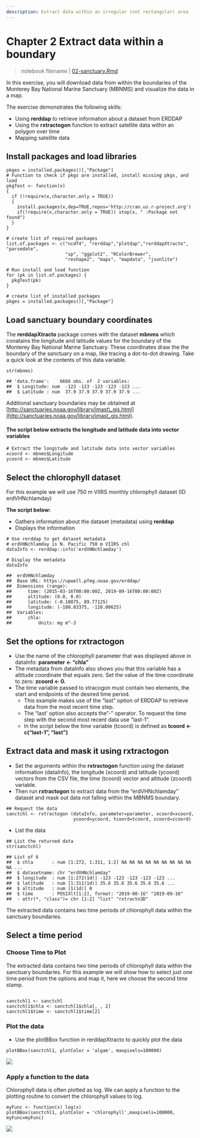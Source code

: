 ```yaml
---
description: Extract data within an irregular (not rectangular) area
---
```


# Chapter 2 Extract data within a boundary

> notebook filename \| [02-sanctuary.Rmd](https://github.com/CoastWatch-WestCoast/r_code)

In this exercise, you will download data from within the boundaries of the Monterey Bay National Marine Sanctuary \(MBNMS\) and visualize the data in a map.

The exercise demonstrates the following skills:

* Using **rerddap** to retrieve information about a dataset from ERDDAP 
* Using the **rxtractogon** function to extract satellite data within an polygon over time 
* Mapping satellite data

##  Install packages and load libraries

```text
pkges = installed.packages()[,"Package"]
# Function to check if pkgs are installed, install missing pkgs, and load
pkgTest <- function(x)
{
  if (!require(x,character.only = TRUE))
  {
    install.packages(x,dep=TRUE,repos='http://cran.us.r-project.org')
    if(!require(x,character.only = TRUE)) stop(x, " :Package not found")
  }
}

# create list of required packages
list.of.packages <- c("ncdf4", "rerddap","plotdap","rerddapXtracto", "parsedate", 
                      "sp", "ggplot2", "RColorBrewer", 
                      "reshape2", "maps", "mapdata", "jsonlite")

# Run install and load function
for (pk in list.of.packages) {
  pkgTest(pk)
}

# create list of installed packages
pkges = installed.packages()[,"Package"]
```

##  Load sanctuary boundary coordinates

The **rerddapXtracto** package comes with the dataset **mbnms** which conatains the longitude and latitude values for the boundary of the Monterey Bay National Marine Sanctuary. These coordinates draw the the boundary of the sanctuary on a map, like tracing a dot-to-dot drawing. Take a quick look at the contents of this data variable.

```text
str(mbnms)
```

```text
## 'data.frame':    6666 obs. of  2 variables:
##  $ Longitude: num  -123 -123 -123 -123 -123 ...
##  $ Latitude : num  37.9 37.9 37.9 37.9 37.9 ...
```

Additional sanctuary boundaries may be obtained at   
[http://sanctuaries.noaa.gov/library/imast\_gis.html](http://sanctuaries.noaa.gov/library/imast_gis.html).

#### **The script below e**xtracts the longitude and latitude data into vector variables

```text
# Extract the longitude and latitude data into vector variables
xcoord <- mbnms$Longitude
ycoord <- mbnms$Latitude
```

##  Select the chlorophyll dataset

For this example we will use 750 m VIIRS monthly chlorophyll dataset \(ID erdVHNchlamday\)

**The script below:**

* Gathers information about the dataset \(metadata\) using **rerddap**
* Displays the information

```text
# Use rerddap to get dataset metadata 
# erdVHNchlamday is N. Pacific 750 m VIIRS chl
dataInfo <- rerddap::info('erdVHNchlamday') 

# Display the metadata 
dataInfo
```

```text
##  erdVHNchlamday 
##  Base URL: https://upwell.pfeg.noaa.gov/erddap/ 
##  Dimensions (range):  
##      time: (2015-03-16T00:00:00Z, 2019-09-16T00:00:00Z) 
##      altitude: (0.0, 0.0) 
##      latitude: (-0.10875, 89.77125) 
##      longitude: (-180.03375, -110.00625) 
##  Variables:  
##      chla: 
##          Units: mg m^-3
```

##  Set the options for rxtractogon

* Use the name of the chlorophyll parameter that was displayed above in dataInfo: **parameter &lt;- “chla”** 
* The metadata from dataInfo also shows you that this variable has a altitude coordinate that equals zero. Set the value of the time coordinate to zero: **zcoord &lt;- 0.** 
* The time variable passed to xtracogon must contain two elements, the start and endpoints of the desired time period.
  * This example makes use of the “last” option of ERDDAP to retrieve data from the most recent time step.
  * The “last’ option also accepts the”-" operator. To request the time step with the second most recent data use “last-1”.
  * In the script below the time variable \(tcoord\) is defined as **tcoord &lt;- c\(“last-1”, “last”\)**

##  Extract data and mask it using rxtractogon

* Set the arguments within the **rxtractogon** function using the dataset information \(dataInfo\), the longitude \(xcoord\) and latitude \(ycoord\) vectors from the CSV file, the time \(tcoord\) vector and altitude \(zcoord\) variable. 
* Then run **rxtractogon** to extract data from the “erdVHNchlamday” dataset and mask out data not falling within the MBNMS boundary.

```text
## Request the data
sanctchl <- rxtractogon (dataInfo, parameter=parameter, xcoord=xcoord, 
                         ycoord=ycoord, tcoord=tcoord, zcoord=zcoord)

```

* List the data

```text
## List the returned data
str(sanctchl)
```

```text
## List of 6
##  $ chla       : num [1:272, 1:311, 1:2] NA NA NA NA NA NA NA NA NA NA ...
##  $ datasetname: chr "erdVHNchlamday"
##  $ longitude  : num [1:272(1d)] -123 -123 -123 -123 -123 ...
##  $ latitude   : num [1:311(1d)] 35.6 35.6 35.6 35.6 35.6 ...
##  $ altitude   : num [1(1d)] 0
##  $ time       : POSIXlt[1:2], format: "2019-08-16" "2019-09-16"
##  - attr(*, "class")= chr [1:2] "list" "rxtracto3D"
```

The extracted data contains two time periods of chlorophyll data within the sanctuary boundaries.

## Select a time period

### Choose Time to Plot

The extracted data contains two time periods of chlorophyll data within the sanctuary boundaries. For this example we will show how to select just one time period from the options and map it, here we choose the second time stamp.

```text

sanctchl1 <- sanctchl
sanctchl1$chla <- sanctchl1$chla[, , 2]
sanctchl1$time <- sanctchl1$time[2]
```

###  Plot the data

* Use the plotBBox function in rerddapXtracto to quickly plot the data

```text
plotBBox(sanctchl1, plotColor = 'algae', maxpixels=100000)
```

![](../../.gitbook/assets/r_2.5.2.png)

### Apply a function to the data

Chlorophyll data is often plotted as log. We can apply a function to the plotting routine to convert the chlorophyll values to log. 

```text
myFunc <- function(x) log(x) 
plotBBox(sanctchl1, plotColor = 'chlorophyll',maxpixels=100000, myFunc=myFunc)
```

![](../../.gitbook/assets/r_2.5.2b.png)

